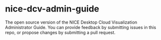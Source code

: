 # nice-dcv-admin-guide
The open source version of the NICE Desktop Cloud Visualization Administrator Guide. You can provide feedback by submitting issues in this repo, or propose changes by submitting a pull request.
